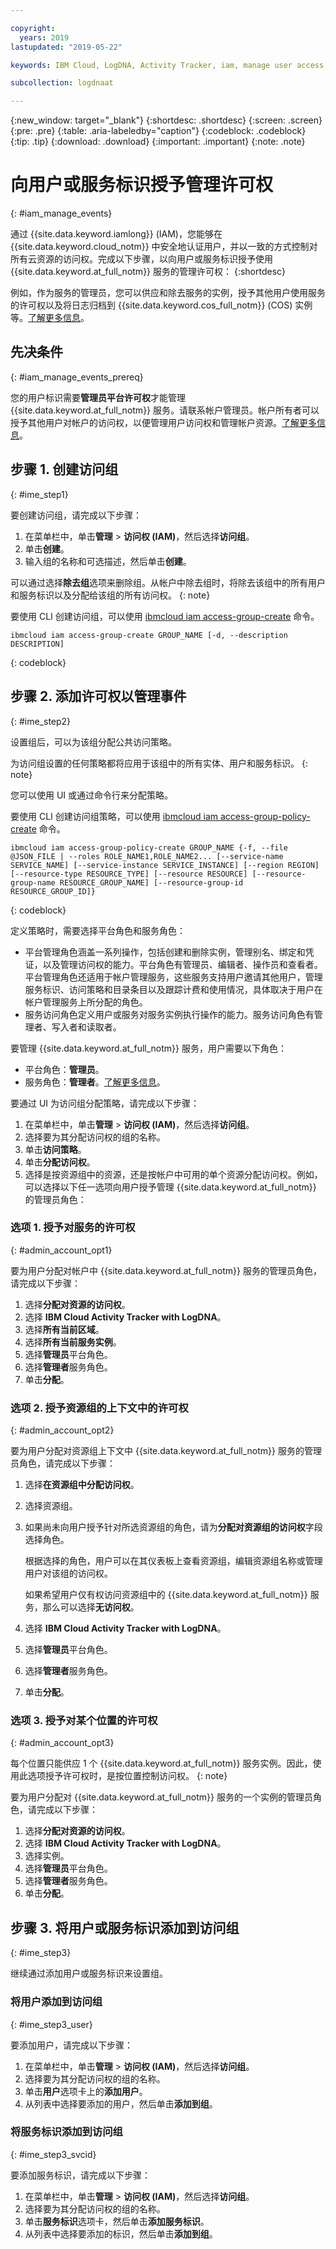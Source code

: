 ```yaml
---

copyright:
  years: 2019
lastupdated: "2019-05-22"

keywords: IBM Cloud, LogDNA, Activity Tracker, iam, manage user access, viewer

subcollection: logdnaat

---
```


{:new_window: target="_blank"}
{:shortdesc: .shortdesc}
{:screen: .screen}
{:pre: .pre}
{:table: .aria-labeledby="caption"}
{:codeblock: .codeblock}
{:tip: .tip}
{:download: .download}
{:important: .important}
{:note: .note}

 
# 向用户或服务标识授予管理许可权
{: #iam_manage_events}

通过 {{site.data.keyword.iamlong}} (IAM)，您能够在 {{site.data.keyword.cloud_notm}} 中安全地认证用户，并以一致的方式控制对所有云资源的访问权。完成以下步骤，以向用户或服务标识授予使用 {{site.data.keyword.at_full_notm}} 服务的管理许可权：
{:shortdesc}

例如，作为服务的管理员，您可以供应和除去服务的实例，授予其他用户使用服务的许可权以及将日志归档到 {{site.data.keyword.cos_full_notm}} (COS) 实例等。[了解更多信息](/docs/services/Activity-Tracker-with-LogDNA?topic=logdnaat-iam#iam)。

## 先决条件
{: #iam_manage_events_prereq}

您的用户标识需要**管理员平台许可权**才能管理 {{site.data.keyword.at_full_notm}} 服务。请联系帐户管理员。帐户所有者可以授予其他用户对帐户的访问权，以便管理用户访问权和管理帐户资源。[了解更多信息](/docs/iam?topic=iam-userroles)。


## 步骤 1. 创建访问组
{: #ime_step1}

要创建访问组，请完成以下步骤：

1. 在菜单栏中，单击**管理** &gt; **访问权 (IAM)**，然后选择**访问组**。
2. 单击**创建**。
3. 输入组的名称和可选描述，然后单击**创建**。

可以通过选择**除去组**选项来删除组。从帐户中除去组时，将除去该组中的所有用户和服务标识以及分配给该组的所有访问权。
{: note}

要使用 CLI 创建访问组，可以使用 [ibmcloud iam access-group-create](/docs/cli/reference/ibmcloud?topic=cloud-cli-ibmcloud_commands_iam#ibmcloud_iam_access_group_create) 命令。
```
ibmcloud iam access-group-create GROUP_NAME [-d, --description DESCRIPTION]
```
{: codeblock}




## 步骤 2. 添加许可权以管理事件
{: #ime_step2}

设置组后，可以为该组分配公共访问策略。 

为访问组设置的任何策略都将应用于该组中的所有实体、用户和服务标识。
{: note}

您可以使用 UI 或通过命令行来分配策略。

要使用 CLI 创建访问组策略，可以使用 [ibmcloud iam access-group-policy-create](/docs/cli/reference/ibmcloud?topic=cloud-cli-ibmcloud_commands_iam#ibmcloud_iam_access_group_policy_create) 命令。

```
ibmcloud iam access-group-policy-create GROUP_NAME {-f, --file @JSON_FILE | --roles ROLE_NAME1,ROLE_NAME2... [--service-name SERVICE_NAME] [--service-instance SERVICE_INSTANCE] [--region REGION] [--resource-type RESOURCE_TYPE] [--resource RESOURCE] [--resource-group-name RESOURCE_GROUP_NAME] [--resource-group-id RESOURCE_GROUP_ID]}
```
{: codeblock}

定义策略时，需要选择平台角色和服务角色：
* 平台管理角色涵盖一系列操作，包括创建和删除实例，管理别名、绑定和凭证，以及管理访问权的能力。平台角色有管理员、编辑者、操作员和查看者。平台管理角色还适用于帐户管理服务，这些服务支持用户邀请其他用户，管理服务标识、访问策略和目录条目以及跟踪计费和使用情况，具体取决于用户在帐户管理服务上所分配的角色。
* 服务访问角色定义用户或服务对服务实例执行操作的能力。服务访问角色有管理者、写入者和读取者。

要管理 {{site.data.keyword.at_full_notm}} 服务，用户需要以下角色：
* 平台角色：**管理员**。 
* 服务角色：**管理者**。[了解更多信息](/docs/services/Activity-Tracker-with-LogDNA?topic=logdnaat-iam#iam)。

要通过 UI 为访问组分配策略，请完成以下步骤：

1. 在菜单栏中，单击**管理** &gt; **访问权 (IAM)**，然后选择**访问组**。
2. 选择要为其分配访问权的组的名称。 
3. 单击**访问策略**。
4. 单击**分配访问权**。
5. 选择是按资源组中的资源，还是按帐户中可用的单个资源分配访问权。例如，可以选择以下任一选项向用户授予管理 {{site.data.keyword.at_full_notm}} 的管理员角色：

### 选项 1. 授予对服务的许可权
{: #admin_account_opt1}

要为用户分配对帐户中 {{site.data.keyword.at_full_notm}} 服务的管理员角色，请完成以下步骤： 

1. 选择**分配对资源的访问权**。
2. 选择 **IBM Cloud Activity Tracker with LogDNA**。
3. 选择**所有当前区域**。
4. 选择**所有当前服务实例**。
5. 选择**管理员**平台角色。
6. 选择**管理者**服务角色。
7. 单击**分配**。

### 选项 2. 授予资源组的上下文中的许可权
{: #admin_account_opt2}

要为用户分配对资源组上下文中 {{site.data.keyword.at_full_notm}} 服务的管理员角色，请完成以下步骤： 

1. 选择**在资源组中分配访问权**。
2. 选择资源组。
3. 如果尚未向用户授予针对所选资源组的角色，请为**分配对资源组的访问权**字段选择角色。 

    根据选择的角色，用户可以在其仪表板上查看资源组，编辑资源组名称或管理用户对该组的访问权。 
    
    如果希望用户仅有权访问资源组中的 {{site.data.keyword.at_full_notm}} 服务，那么可以选择**无访问权**。

4. 选择 **IBM Cloud Activity Tracker with LogDNA**。
5. 选择**管理员**平台角色。
6. 选择**管理者**服务角色。
7. 单击**分配**。

### 选项 3. 授予对某个位置的许可权
{: #admin_account_opt3}

每个位置只能供应 1 个 {{site.data.keyword.at_full_notm}} 服务实例。因此，使用此选项授予许可权时，是按位置控制访问权。
{: note}

要为用户分配对 {{site.data.keyword.at_full_notm}} 服务的一个实例的管理员角色，请完成以下步骤： 

1. 选择**分配对资源的访问权**。
2. 选择 **IBM Cloud Activity Tracker with LogDNA**。
3. 选择实例。
4. 选择**管理员**平台角色。
5. 选择**管理者**服务角色。
6. 单击**分配**。



## 步骤 3. 将用户或服务标识添加到访问组
{: #ime_step3}

继续通过添加用户或服务标识来设置组。

### 将用户添加到访问组
{: #ime_step3_user}

要添加用户，请完成以下步骤：

1. 在菜单栏中，单击**管理** &gt; **访问权 (IAM)**，然后选择**访问组**。
2. 选择要为其分配访问权的组的名称。 
3. 单击**用户**选项卡上的**添加用户**。
4. 从列表中选择要添加的用户，然后单击**添加到组**。


### 将服务标识添加到访问组
{: #ime_step3_svcid}

要添加服务标识，请完成以下步骤：

1. 在菜单栏中，单击**管理** &gt; **访问权 (IAM)**，然后选择**访问组**。
2. 选择要为其分配访问权的组的名称。 
3. 单击**服务标识**选项卡，然后单击**添加服务标识**。
4. 从列表中选择要添加的标识，然后单击**添加到组**。




